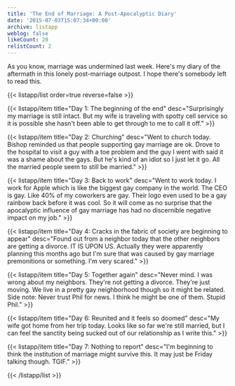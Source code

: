 ```yaml
---
title: 'The End of Marriage: A Post-Apocalyptic Diary'
date: '2015-07-03T15:07:34+00:00'
archive: listapp
weblog: false
likeCount: 20
relistCount: 2
---
```


As you know, marriage was undermined last week. Here's my diary of the aftermath in this lonely post-marriage outpost. I hope there's somebody left to read this.

<!--more-->

{{< listapp/list order=true reverse=false >}}

   {{< listapp/item title="Day 1: The beginning of the end"
      desc="Surprisingly my marriage is still intact. But my wife is traveling with spotty cell service so it is possible she hasn't been able to get through to me to call it off." >}}

   {{< listapp/item title="Day 2: Churching"
      desc="Went to church today. Bishop reminded us that people supporting gay marriage are ok. Drove to the hospital to visit a guy with a toe problem and the guy I went with said it was a shame about the gays. But he's kind of an idiot so I just let it go. All the married people seem to still be married." >}}

   {{< listapp/item title="Day 3: Back to work"
      desc="Went to work today. I work for Apple which is like the biggest gay company in the world. The CEO is gay. Like 40% of my coworkers are gay. Their logo even used to be a gay rainbow back before it was cool. So it will come as no surprise that the apocalyptic influence of gay marriage has had no discernible negative impact on my job." >}}

   {{< listapp/item title="Day 4: Cracks in the fabric of society are beginning to appear"
      desc="Found out from a neighbor today that the other neighbors are getting a divorce. IT IS UPON US. Actually they were apparently planning this months ago but I'm sure that was caused by gay marriage premonitions or something. I'm very scared." >}}

   {{< listapp/item title="Day 5: Together again"
      desc="Never mind. I was wrong about my neighbors. They're not getting a divorce. They're just moving. We live in a pretty gay neighborhood though so it might be related. Side note: Never trust Phil for news. I think he might be one of them. Stupid Phil." >}}

   {{< listapp/item title="Day 6: Reunited and it feels so doomed"
      desc="My wife got home from her trip today. Looks like so far we're still married, but I can feel the sanctity being sucked out of our relationship as I write this." >}}

   {{< listapp/item title="Day 7: Nothing to report"
      desc="I'm beginning to think the institution of marriage might survive this. It may just be Friday talking though. TGIF." >}}

{{< /listapp/list >}}
